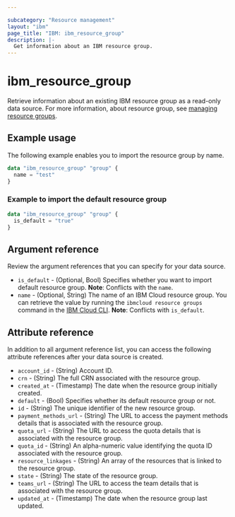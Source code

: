 ```yaml
---

subcategory: "Resource management"
layout: "ibm"
page_title: "IBM: ibm_resource_group"
description: |-
  Get information about an IBM resource group.
---
```


# ibm_resource_group
Retrieve information about an existing IBM resource group as a read-only data source. For more information, about resource group, see [managing resource groups](https://cloud.ibm.com/docs/account?topic=account-rgs).

## Example usage
The following example enables you to import the resource group by name.

```terraform
data "ibm_resource_group" "group" {
  name = "test"
}
```

### Example to import the default resource group

```terraform
data "ibm_resource_group" "group" {
  is_default = "true"
}
```

## Argument reference
Review the argument references that you can specify for your data source. 

- `is_default` - (Optional, Bool) Specifies whether you want to import default resource group.  **Note**: Conflicts with the  `name`.
- `name` - (Optional, String) The name of an IBM Cloud resource group. You can retrieve the value by running the `ibmcloud resource groups` command in the [IBM Cloud CLI](https://cloud.ibm.com/docs/cli?topic=cloud-cli-getting-started).  **Note**: Conflicts with `is_default`.

## Attribute reference
In addition to all argument reference list, you can access the following attribute references after your data source is created. 

- `account_id` - (String) Account ID.  
- `crn` - (String) The full CRN associated with the resource group.
- `created_at` - (Timestamp) The date when the resource group initially created.
- `default` - (Bool) Specifies whether its default resource group or not.
- `id` - (String) The unique identifier of the new resource group.
- `payment_methods_url` - (String) The URL to access the payment methods details that is associated with the resource group.
- `quota_url` - (String) The URL to access the quota details that is associated with the resource group.
- `quota_id` - (String) An alpha-numeric value identifying the quota ID associated with the resource group.
- `resource_linkages` - (String) An array of the resources that is linked to the resource group.
- `state` - (String) The state of the resource group.
- `teams_url` -  (String) The URL to access the team details that is associated with the resource group.
- `updated_at` - (Timestamp) The date when the resource group last updated.

